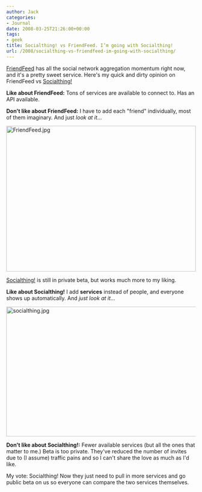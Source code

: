 ```yaml
---
author: Jack
categories:
- Journal
date: 2008-03-25T21:26:00+00:00
tags:
- geek
title: Socialthing! vs FriendFeed. I’m going with Socialthing!
url: /2008/socialthing-vs-friendfeed-im-going-with-socialthing/
---
```


[FriendFeed][1] has all the social network aggregation momentum right now, and it's a pretty sweet service. Here's my quick and dirty opinion on FriendFeed vs [Socialthing!][2]

**Like about FriendFeed:** Tons of services are available to connect to. Has an <span class="caps">API</span> available.

**Don't like about FriendFeed:** I have to add each "friend" individually, most of them imaginary. And just _look at it_&#8230;

<img src="/files/FriendFeed.jpg" alt="FriendFeed.jpg" border="0" width="504" height="386" />

[Socialthing!][3] is still in private beta, but works much more to my liking. 

**Like about Socialthing!** I add **services** instead of people, and everyone shows up automatically. And _just look at it_&#8230;

<img src="/files/socialthing.jpg" alt="socialthing.jpg" border="0" width="565" height="344" />

**Don't like about Socialthing!:** Fewer available services (but all the ones that matter to me.) Beta is too private. They've reduced the number of invites due to (I assume) traffic pains and so I can't share the love as much as I'd like.

My vote: Socialthing! Now they just need to pull in more services and go public beta on us so everyone can compare the two services themselves.

 [1]: http://www.friendfeed.com/
 [2]: http://www.socialthing.com/
 [3]: https://socialthing.com/